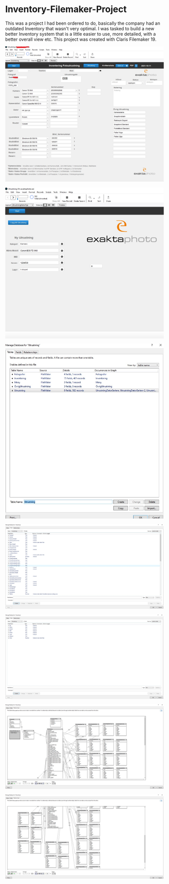 # Inventory-Filemaker-Project

This was a project I had been ordered to do, basically the company had an outdated Inventory that wasn't very optimal. I was tasked to build a new better Inventory system that is a little easier to use, more detailed, with a better overall view etc. This project was created with Claris Filemaker 19.



![](utrustningstart1.jpg)

![](utrustning.jpg)

![](utrustning_databas_tables.jpg)

![](database_fields_inventering.jpg)

![](database_fields_utrustning.jpg)

![](relationships_database_1.jpg)

![](relationships_database_2.jpg)
